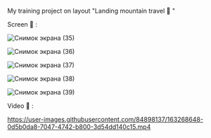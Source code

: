 
My training project on layout "Landing mountain travel 🚵 "

Screen 📸 :

![Снимок экрана (35)](https://user-images.githubusercontent.com/84898137/163268454-229ebcf5-ddac-4655-bbd4-0c36cbd8a431.png)


![Снимок экрана (36)](https://user-images.githubusercontent.com/84898137/163268463-094f4ed0-2ed2-4592-aaa7-a7be2e954114.png)


![Снимок экрана (37)](https://user-images.githubusercontent.com/84898137/163268466-54d91e2c-05f1-442a-a75f-ee0979c49d31.png)


![Снимок экрана (38)](https://user-images.githubusercontent.com/84898137/163268482-8b7f28d3-ce5f-4340-b1b8-cac20c9ab90a.png)


![Снимок экрана (39)](https://user-images.githubusercontent.com/84898137/163268485-e52e1741-f87b-4b49-a7d0-a2b672c171f9.png)

Video 🎥 : 


https://user-images.githubusercontent.com/84898137/163268648-0d5b0da8-7047-4742-b800-3d54dd140c15.mp4


